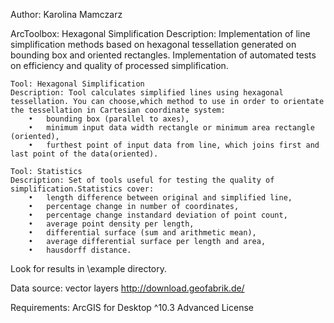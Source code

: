 Author: Karolina Mamczarz

ArcToolbox: Hexagonal Simplification
Description: Implementation of line simplification methods based on hexagonal tessellation generated on bounding box and oriented rectangles. Implementation of automated tests on efficiency and quality of processed simplification.
	
	Tool: Hexagonal Simplification
	Description: Tool calculates simplified lines using hexagonal tessellation. You can choose,which method to use in order to orientate the tessellation in Cartesian coordinate system:
		•	bounding box (parallel to axes),
		•	minimum input data width rectangle or minimum area rectangle (oriented),
		•	furthest point of input data from line, which joins first and last point of the data(oriented).
	
	Tool: Statistics
	Description: Set of tools useful for testing the quality of simplification.Statistics cover:
		•	length difference between original and simplified line,
		•	percentage change in number of coordinates,
		•	percentage change instandard deviation of point count,
		•	average point density per length,
		•	differential surface (sum and arithmetic mean),
		•	average differential surface per length and area,
		•	hausdorff distance.
			
Look for results in \example directory.
			
Data source: vector layers http://download.geofabrik.de/

Requirements: ArcGIS for Desktop ^10.3 Advanced License 